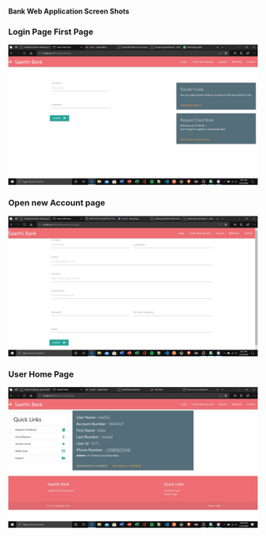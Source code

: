 #### Bank Web Application Screen Shots

### Login Page First Page

![alt text](https://github.com/kartikdutta28/Bank/blob/master/images/Annotation%202020-03-22%20204136.jpg)

### Open new Account page

![alt text](https://github.com/kartikdutta28/Bank/blob/master/images/Annotation%202020-03-22%20202604.jpg)

### User Home Page

![alt text](https://github.com/kartikdutta28/Bank/blob/master/images/Annotation%202020-03-22%20220520.jpg)
